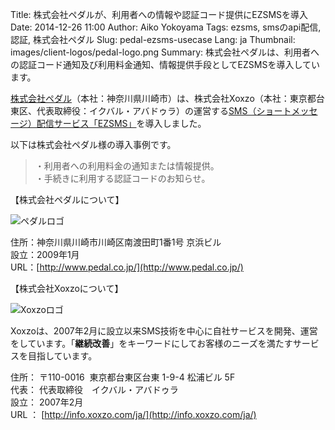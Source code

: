 Title: 株式会社ペダルが、利用者への情報や認証コード提供にEZSMSを導入
Date: 2014-12-26 11:00
Author: Aiko Yokoyama
Tags: ezsms, smsのapi配信, 認証, 株式会社ペダル
Slug: pedal-ezsms-usecase
Lang: ja
Thumbnail: images/client-logos/pedal-logo.png
Summary: 株式会社ペダルは、利用者への認証コード通知及び利用料金通知、情報提供手段としてEZSMSを導入しています。

[株式会社ペダル](http://www.pedal.co.jp/)（本社：神奈川県川崎市）は、株式会社Xoxzo（本社：東京都台東区、代表取締役：イクバル・アバドゥラ）の運営する[SMS（ショートメッセージ）配信サービス「EZSMS」](http://www.ezsms.biz/ja)を導入しました。 

以下は株式会社ペダル様の導入事例です。

> ・利用者への利用料金の通知または情報提供。  
> ・手続きに利用する認証コードのお知らせ。  

【株式会社ペダルについて】

![ペダルロゴ]({filename}/images/client-logos/pedal-logo.png)

住所：神奈川県川崎市川崎区南渡田町1番1号 京浜ビル  
設立：2009年1月  
URL：[http://www.pedal.co.jp/](http://www.pedal.co.jp/)

【株式会社Xoxzoについて】

![Xoxzoロゴ]({filename}/images/xoxzo-logo-02.png)

Xoxzoは、2007年2月に設立以来SMS技術を中心に自社サービスを開発、運営をしています。「**継続改善**」をキーワードにしてお客様のニーズを満たすサービスを目指しています。

住所： 〒110-0016  東京都台東区台東 1-9-4 松浦ビル 5F  
代表： 代表取締役　イクバル・アバドゥラ  
設立： 2007年2月  
URL ： [http://info.xoxzo.com/ja/](http://info.xoxzo.com/ja/)
